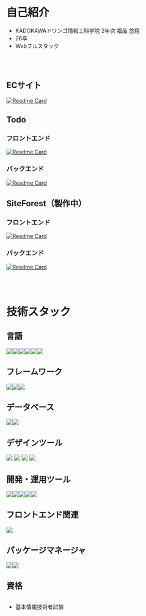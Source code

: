 # 自己紹介
- KADOKAWAドワンゴ情報工科学院 2年次 福品 悠翔
- 26卒
- Webフルスタック 

<br />
<br />


## ECサイト
[![Readme Card](https://github-readme-stats.vercel.app/api/pin/?username=Fukushinaharuto&repo=ShopApp)](https://github.com/Fukushinaharuto/ShopApp)

## Todo
### フロントエンド

[![Readme Card](https://github-readme-stats.vercel.app/api/pin/?username=Fukushinaharuto&repo=TodoFront)](https://github.com/Fukushinaharuto/TodoFront)

### バックエンド
[![Readme Card](https://github-readme-stats.vercel.app/api/pin/?username=Fukushinaharuto&repo=TodoBack)](https://github.com/Fukushinaharuto/TodoBack)


## SiteForest（製作中）
### フロントエンド

[![Readme Card](https://github-readme-stats.vercel.app/api/pin/?username=Fukushinaharuto&repo=SiteForestFront)](https://github.com/Fukushinaharuto/SiteForestFront)

### バックエンド
[![Readme Card](https://github-readme-stats.vercel.app/api/pin/?username=Fukushinaharuto&repo=SiteForestBack)](https://github.com/Fukushinaharuto/SiteForestBack)





<br />
<br />

# 技術スタック
## 言語
<div style="display: flex;">
  <img src="https://img.shields.io/badge/-python-0d1117?logo=python&style=for-the-badge" />
  <img src="https://img.shields.io/badge/-php-0d1117?logo=php&style=for-the-badge" />
  <img src="https://img.shields.io/badge/-javascript-0d1117?logo=javascript&style=for-the-badge" />
  <img src="https://img.shields.io/badge/-typescript-0d1117?logo=typescript&style=for-the-badge" />
  <img src="https://img.shields.io/badge/-html5-0d1117?logo=html5&style=for-the-badge" />
  <img src="https://img.shields.io/badge/-css3-0d1117?logo=css3&style=for-the-badge" />
</div>

## フレームワーク
<div style="display: flex;">
  <img src="https://img.shields.io/badge/-laravel-0d1117?logo=laravel&style=for-the-badge" />
  <img src="https://img.shields.io/badge/-next.js-0d1117?logo=next.js&style=for-the-badge" />
  <img src="https://img.shields.io/badge/-react-0d1117?logo=react&style=for-the-badge" />
</div>

## データベース
<div style="display: flex;">
  <img src="https://img.shields.io/badge/-mysql-0d1117?logo=mysql&style=for-the-badge" />
  <img src="https://img.shields.io/badge/-postgresql-0d1117?logo=postgresql&style=for-the-badge" />
</div>


## デザインツール
<div>
  <img src="https://img.shields.io/badge/-figma-0d1117?logo=figma&style=for-the-badge" />
  <img src="https://img.shields.io/badge/-adobexd-0d1117?logo=adobexd&style=for-the-badge" />
  <img src="https://img.shields.io/badge/-adobeillustrator-0d1117?logo=adobeillustrator&style=for-the-badge" />
  <img src="https://img.shields.io/badge/-adobephotoshop-0d1117?logo=adobephotoshop&style=for-the-badge" />
</div>

## 開発・運用ツール
<div style="display: flex;">
  <img src="https://img.shields.io/badge/-postman-0d1117?logo=postman&style=for-the-badge" />
  <img src="https://img.shields.io/badge/-docker-0d1117?logo=docker&style=for-the-badge" />
  <img src="https://img.shields.io/badge/-git-0d1117?logo=git&style=for-the-badge" />
  <img src="https://img.shields.io/badge/-github-0d1117?logo=github&style=for-the-badge" />
  <img src="https://img.shields.io/badge/-eslint-0d1117?logo=eslint&style=for-the-badge" />
</div>

## フロントエンド関連
<div style="display: flex;">
  <img src="https://img.shields.io/badge/-tailwindcss-0d1117?logo=tailwindcss&style=for-the-badge" />
</div>

## パッケージマネージャ
<div style="display: flex;">
  <img src="https://img.shields.io/badge/-composer-0d1117?logo=composer&style=for-the-badge" />
  <img src="https://img.shields.io/badge/-npm-0d1117?logo=npm&style=for-the-badge" />
</div>

## 資格
<div style="display: flex;">
   <ul>
     <li>基本情報技術者試験</li>
   </ul>
</div>
